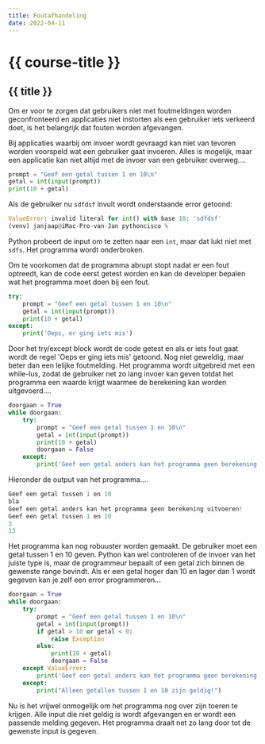 ```yaml
---
title: Foutafhandeling
date: 2022-04-11
---
```


# {{ course-title }}

## {{ title }}
Om er voor te zorgen dat gebruikers niet met foutmeldingen worden geconfronteerd en applicaties niet instorten als een gebruiker iets verkeerd doet, is het belangrijk dat fouten worden afgevangen.

Bij applicaties waarbij om invoer wordt gevraagd kan niet van tevoren worden voorspeld wat een gebruiker gaat invoeren. Alles is mogelijk, maar een applicatie kan niet altijd met de invoer van een gebruiker overweg....

```python
prompt = "Geef een getal tussen 1 en 10\n"
getal = int(input(prompt))
print(10 + getal)
```
Als de gebruiker nu <code>sdfdsf</code> invult wordt onderstaande error getoond:
```python
ValueError: invalid literal for int() with base 10: 'sdfdsf'
(venv) janjaap@iMac-Pro-van-Jan pythoncisco % 
```
Python probeert de input om te zetten naar een <code>int</code>, maar dat lukt niet met <code>sdfs</code>.
Het programma wordt onderbroken.

Om te voorkomen dat de programma abrupt stopt nadat er een fout optreedt, kan de code eerst getest worden en kan de developer bepalen wat het programma moet doen bij een fout.
```python
try:
    prompt = "Geef een getal tussen 1 en 10\n"
    getal = int(input(prompt))
    print(10 + getal)
except:
    print('Oeps, er ging iets mis')
```
Door het try/except block wordt de code getest en als er iets fout gaat wordt de regel 'Oeps er ging iets mis' getoond. Nog niet geweldig, maar beter dan een lelijke foutmelding.
Het programma wordt uitgebreid met een while-lus, zodat de gebruiker net zo lang invoer kan geven totdat het programma een waarde krijgt waarmee de berekening kan worden uitgevoerd....
```python
doorgaan = True
while doorgaan:
    try:
        prompt = "Geef een getal tussen 1 en 10\n"
        getal = int(input(prompt))
        print(10 + getal)
        doorgaan = False
    except:
        print('Geef een getal anders kan het programma geen berekening uitvoeren!')
```
Hieronder de output van het programma....  
```python
Geef een getal tussen 1 en 10
bla
Geef een getal anders kan het programma geen berekening uitvoeren!
Geef een getal tussen 1 en 10
3
13
```
Het programma kan nog robuuster worden gemaakt. De gebruiker moet een getal tussen 1 en 10 geven. Python kan wel controleren of de invoer van het juiste type is, maar de programmeur bepaalt of een getal zich binnen de gewenste range bevindt. Als er een getal hoger dan 10 en lager dan 1 wordt gegeven kan je zelf een error programmeren...
```python
doorgaan = True
while doorgaan:
    try:
        prompt = "Geef een getal tussen 1 en 10\n"
        getal = int(input(prompt))
        if getal > 10 or getal < 0:
            raise Exception
        else:
            print(10 + getal)
            doorgaan = False
    except ValueError:
        print('Geef een getal anders kan het programma geen berekening uitvoeren!')
    except:
        print("Alleen getallen tussen 1 en 10 zijn geldig!")
```
Nu is het vrijwel onmogelijk om het programma nog over zijn toeren te krijgen. Alle input die niet geldig is wordt afgevangen en er wordt een passende melding gegeven. Het programma draait net zo lang door tot de gewenste input is gegeven.